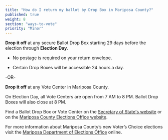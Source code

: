 ```yaml
---
title: "How do I return my ballot by Drop Box in Mariposa County?"
published: true
weight: 8
section: "ways-to-vote"
priority: "Minor"
---
```


**Drop it off** at any secure Ballot Drop Box starting 29 days before the election through **Election Day**.  

- No postage is required on your return envelope.  

- Certain Drop Boxes will be accessible 24 hours a day.        

-OR-

**Drop it off** at any Vote Center in Mariposa County.   

On Election Day, all Vote Centers are open from 7 AM to 8 PM. Ballot Drop Boxes will also close at 8 PM.  

Find a Ballot Drop Box or Vote Center on the [Secretary of State's website](https://caearlyvoting.sos.ca.gov/) or on the [Mariposa County Elections Office website](https://www.dropbox.com/s/1j86nbzm4uzvahm/Mariposa%20Ballot%20Drop%20Box%20Locations.pdf?dl=0). 

For more information about Mariposa County’s new Voter’s Choice elections visit the [Mariposa Department of Elections Office](https://www.mariposacounty.org/2317/Voters-Choice-Act-VCA) online.  
